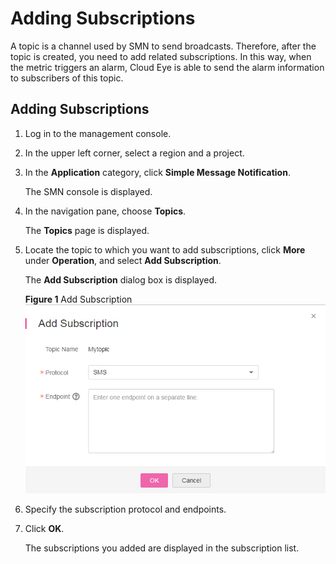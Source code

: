 # Adding Subscriptions<a name="EN-US_TOPIC_0084572343"></a>

A topic is a channel used by SMN to send broadcasts. Therefore, after the topic is created, you need to add related subscriptions. In this way, when the metric triggers an alarm, Cloud Eye is able to send the alarm information to subscribers of this topic.

## Adding Subscriptions<a name="s97ac2bc0d3454b6d9bd5134ed63fb268"></a>

1.  Log in to the management console.
2.  In the upper left corner, select a region and a project.
3.  In the  **Application**  category, click  **Simple Message Notification**.

    The SMN console is displayed.

4.  In the navigation pane, choose  **Topics**.

    The  **Topics**  page is displayed.

5.  Locate the topic to which you want to add subscriptions, click  **More**  under  **Operation**, and select  **Add Subscription**.

    The  **Add Subscription**  dialog box is displayed.

    **Figure  1**  Add Subscription<a name="en-us_topic_0043961402_fig78719791833"></a>  
    ![](figures/add-subscription.png "add-subscription")

6.  Specify the subscription protocol and endpoints.
7.  Click  **OK**.

    The subscriptions you added are displayed in the subscription list.


